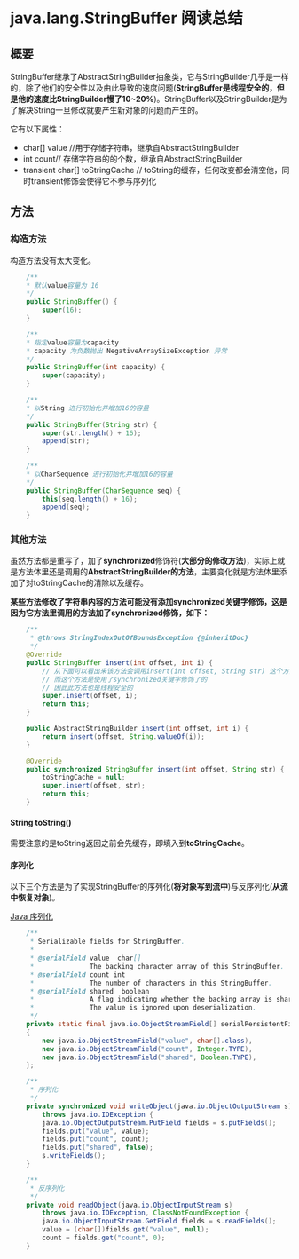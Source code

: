 

# java.lang.StringBuffer 阅读总结

## 概要

StringBuffer继承了AbstractStringBuilder抽象类，它与StringBuilder几乎是一样的，除了他们的安全性以及由此导致的速度问题(**StringBuffer是线程安全的，但是他的速度比StringBuilder慢了10~20%**)。StringBuffer以及StringBuilder是为了解决String一旦修改就要产生新对象的问题而产生的。

它有以下属性：

- char[] value //用于存储字符串，继承自AbstractStringBuilder
- int count// 存储字符串的的个数，继承自AbstractStringBuilder
- transient char[] toStringCache // toString的缓存，任何改变都会清空他，同时transient修饰会使得它不参与序列化

## 方法

### 构造方法

构造方法没有太大变化。

```java
    /**
    * 默认value容量为 16
    */
	public StringBuffer() {
        super(16);
    }

	/**
	* 指定value容量为capacity
	* capacity 为负数抛出 NegativeArraySizeException 异常
	*/
    public StringBuffer(int capacity) {
        super(capacity);
    }

	/**
	* 以String 进行初始化并增加16的容量
	*/
    public StringBuffer(String str) {
        super(str.length() + 16);
        append(str);
    }
	
	/**
	* 以CharSequence 进行初始化并增加16的容量
	*/
	public StringBuffer(CharSequence seq) {
        this(seq.length() + 16);
        append(seq);
    }
```

### 其他方法

虽然方法都是重写了，加了**synchronized**修饰符(**大部分的修改方法**)，实际上就是方法体里还是调用的**AbstractStringBuilder的方法**，主要变化就是方法体里添加了对toStringCache的清除以及缓存。

**某些方法修改了字符串内容的方法可能没有添加synchronized关键字修饰，这是因为它方法里调用的方法加了synchronized修饰，如下：**

```java
	/**
     * @throws StringIndexOutOfBoundsException {@inheritDoc}
     */
    @Override
    public StringBuffer insert(int offset, int i) {
        // 从下面可以看出来该方法会调用insert(int offset, String str) 这个方法
        // 而这个方法是使用了synchronized关键字修饰了的
        // 因此此方法也是线程安全的
        super.insert(offset, i);
        return this;
    }

	public AbstractStringBuilder insert(int offset, int i) {
        return insert(offset, String.valueOf(i));
    }

    @Override
    public synchronized StringBuffer insert(int offset, String str) {
        toStringCache = null;
        super.insert(offset, str);
        return this;
    }
```

#### String toString()

需要注意的是toString返回之前会先缓存，即填入到**toStringCache**。

#### 序列化

以下三个方法是为了实现StringBuffer的序列化(**将对象写到流中**)与反序列化(**从流中恢复对象**)。

[Java 序列化](https://juejin.im/post/5ce3cdc8e51d45777b1a3cdf)

```java
    /**
     * Serializable fields for StringBuffer.
     *
     * @serialField value  char[]
     *              The backing character array of this StringBuffer.
     * @serialField count int
     *              The number of characters in this StringBuffer.
     * @serialField shared  boolean
     *              A flag indicating whether the backing array is shared.
     *              The value is ignored upon deserialization.
     */
    private static final java.io.ObjectStreamField[] serialPersistentFields =
    {
        new java.io.ObjectStreamField("value", char[].class),
        new java.io.ObjectStreamField("count", Integer.TYPE),
        new java.io.ObjectStreamField("shared", Boolean.TYPE),
    };

    /**
     * 序列化
     */
    private synchronized void writeObject(java.io.ObjectOutputStream s)
        throws java.io.IOException {
        java.io.ObjectOutputStream.PutField fields = s.putFields();
        fields.put("value", value);
        fields.put("count", count);
        fields.put("shared", false);
        s.writeFields();
    }

    /**
     * 反序列化
     */
    private void readObject(java.io.ObjectInputStream s)
        throws java.io.IOException, ClassNotFoundException {
        java.io.ObjectInputStream.GetField fields = s.readFields();
        value = (char[])fields.get("value", null);
        count = fields.get("count", 0);
    }
```

